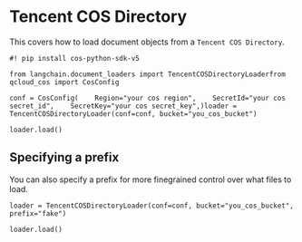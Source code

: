 Tencent COS Directory
=====================

This covers how to load document objects from a `Tencent COS Directory`.

    #! pip install cos-python-sdk-v5

    from langchain.document_loaders import TencentCOSDirectoryLoaderfrom qcloud_cos import CosConfig

    conf = CosConfig(    Region="your cos region",    SecretId="your cos secret_id",    SecretKey="your cos secret_key",)loader = TencentCOSDirectoryLoader(conf=conf, bucket="you_cos_bucket")

    loader.load()

Specifying a prefix[​](#specifying-a-prefix "Direct link to Specifying a prefix")
---------------------------------------------------------------------------------

You can also specify a prefix for more finegrained control over what files to load.

    loader = TencentCOSDirectoryLoader(conf=conf, bucket="you_cos_bucket", prefix="fake")

    loader.load()
